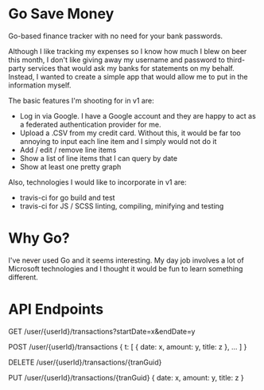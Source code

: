 # Go Save Money
Go-based finance tracker with no need for your bank passwords.

Although I like tracking my expenses so I know how much I blew on beer this month, I don't like giving away my username and password to third-party services that would ask my banks for statements on my behalf. Instead, I wanted to create a simple app that would allow me to put in the information myself.

The basic features I'm shooting for in v1 are:
* Log in via Google. I have a Google account and they are happy to act as a federated authentication provider for me.
* Upload a .CSV from my credit card. Without this, it would be far too annoying to input each line item and I simply would not do it
* Add / edit / remove line items
* Show a list of line items that I can query by date
* Show at least one pretty graph

Also, technologies I would like to incorporate in v1 are:
* travis-ci for go build and test
* travis-ci for JS / SCSS linting, compiling, minifying and testing

# Why Go?
I've never used Go and it seems interesting. My day job involves a lot of Microsoft technologies and I thought it would be fun to learn something different.

# API Endpoints
GET /user/{userId}/transactions?startDate=x&endDate=y

POST /user/{userId}/transactions
  { t: [ { date: x, amount: y, title: z }, ... ] }
  
DELETE /user/{userId}/transactions/{tranGuid}

PUT /user/{userId}/transactions/{tranGuid}
  { date: x, amount: y, title: z }
